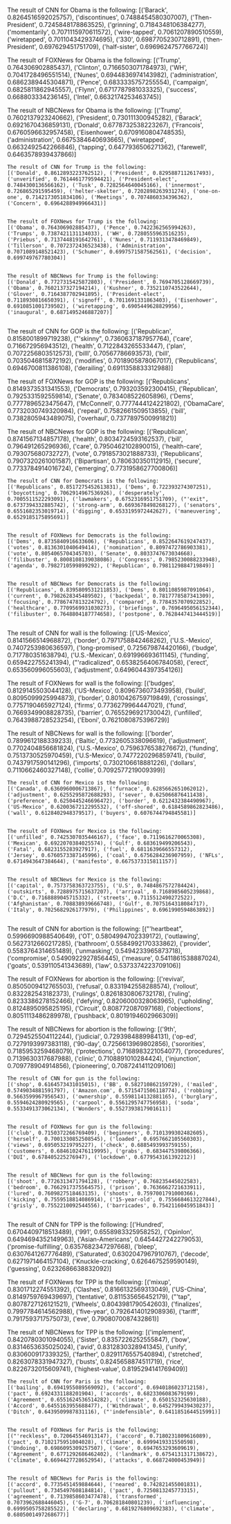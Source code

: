 The result of CNN for Obama is the following:
[('Barack', 0.8264516592025757), ('discontinues', 0.7488454580307007), ('Then-President', 0.7245848178863525), ('grinning', 0.7184348106384277), ('momentarily', 0.7071115970611572), ('wire-tapped', 0.7061207890510559), ('wiretapped', 0.7011043429374695), ('330', 0.6987705230712891), ('then-President', 0.697629451751709), ('half-sister', 0.6969624757766724)]


The result of FOXNews for Obama is the following:
[('Trump', 0.764306902885437), ('Clinton', 0.7166503071784973), ('WH', 0.7041728496551514), ('Nunes', 0.6944836974143982), ('administration', 0.6862389445304871), ('Pence', 0.6833335757255554), ('campaign', 0.6825811862945557), ('Flynn', 0.6717787981033325), ('success', 0.668803334236145), ('Intel', 0.6632174253463745)]


The result of NBCNews for Obama is the following:
[('Trump', 0.7602137923240662), ('President', 0.730111300945282), ('Barack', 0.6921670436859131), ('Donald', 0.6778732538223267), ('Francois', 0.6760596632957458), ('Eisenhower', 0.6709160804748535), ('administration', 0.6675384640693665), ('wiretapped', 0.6632492542266846), ('tapping', 0.6477936506271362), ('farewell', 0.6463578939437866)]


~~~~~~~~~~~~~~~~~~~~~~~~~~~~~~~~~~~~~~~~~~~~~~~~~~~~~~~~~~~~~~~~~~~~~~~~~
The result of CNN for Trump is the following:
[('Donald', 0.8612893223762512), ('President', 0.8295887112617493), ('unverified', 0.7614461779594421), ('President-elect', 0.7484300136566162), ('Tusk', 0.7282564640045166), ('innermost', 0.726865291595459), ('helter-skelter', 0.7202898263931274), ('one-on-one', 0.7142173051834106), ('Meetings', 0.7074860334396362), ('Concern', 0.6964288949966431)]


The result of FOXNews for Trump is the following:
[('Obama', 0.764306902885437), ('Pence', 0.7422362565994263), ('Trumps', 0.7387421131134033), ('WH', 0.7280555963516235), ('Priebus', 0.7137448191642761), ('Nunes', 0.7119313478469849), ('Tillerson', 0.7072372436523438), ('Administration', 0.7071089148521423), ('Schumer', 0.6997571587562561), ('decision', 0.699749767780304)]


The result of NBCNews for Trump is the following:
[('Donald', 0.7727315425872803), ('President', 0.7694705128669739), ('Obama', 0.7602137327194214), ('Kushner', 0.7352110743522644), ('Glover', 0.7164387702941895), ('President-elect', 0.7118930816650391), ('signoff', 0.7011691331863403), ('Eisenhower', 0.6910851001739502), ('wiretapping', 0.6905449628829956), ('inaugural', 0.6871495246887207)]


~~~~~~~~~~~~~~~~~~~~~~~~~~~~~~~~~~~~~~~~~~~~~~~~~~~~~~~~~~~~~~~~~~~~~~~~~
The result of CNN for GOP is the following:
[('Republican', 0.8158001899719238), ("'skinny", 0.7360637187957764), ('care', 0.716672956943512), ('health', 0.7122843265533447), ('plan', 0.7072256803512573), ('billl', 0.70567786693573), ('bill', 0.7035046815872192), ('modifies', 0.7018905878067017), ('Republicans', 0.6946700811386108), ('derailing', 0.6911358833312988)]


The result of FOXNews for GOP is the following:
[('Republicans', 0.8149373531341553), ('Democrats', 0.793203592300415), ('Republican', 0.7925331592559814), ('Senate', 0.783408522605896), ('Dems', 0.7777896523475647), ('McConnell', 0.7777444124221802), ('ObamaCare', 0.7732030749320984), ('repeal', 0.7582661509513855), ('bill', 0.7382805943489075), ('overhaul', 0.7377897500991821)]


The result of NBCNews for GOP is the following:
[('Republican', 0.8741567134857178), ('health', 0.8034724593162537), ('bill', 0.796491265296936), ('care', 0.7950462102890015), ('health-care', 0.793075680732727), ('vote', 0.7918573021888733), ('Republicans', 0.7907320261001587), ('Bipartisan', 0.780630350112915), ('secure', 0.7733784914016724), ('emerging', 0.7731958627700806)]


~~~~~~~~~~~~~~~~~~~~~~~~~~~~~~~~~~~~~~~~~~~~~~~~~~~~~~~~~~~~~~~~~~~~~~~~~
The result of CNN for Democrats is the following:
[('Republicans', 0.8517275452613831), ('Dems', 0.722393274307251), ('boycotting', 0.7062914967536926), ('desperately', 0.7005511522293091), ('lawmakers', 0.6752316951751709), ("'exit", 0.6737394332885742), ('strong-arm', 0.6693678498268127), ('senators', 0.6551682353019714), ('digging', 0.6533195972442627), ('maneuvering', 0.6529185175895691)]


The result of FOXNews for Democrats is the following:
[('Dems', 0.8735840916633606), ('Republicans', 0.8522647619247437), ('votes', 0.8136301040649414), ('nomination', 0.8097472786903381), ('vote', 0.8054065704345703), ('Senate', 0.8033747673034668), ('filibuster', 0.8008108139038086), ('Congress', 0.7985230088233948), ('agenda', 0.7982710599899292), ('Republican', 0.7981129884719849)]


The result of NBCNews for Democrats is the following:
[('Republicans', 0.8395809531211853), ('Dems', 0.8011085987091064), ('current', 0.7982628345489502), ('backpedal', 0.7817778587341309), ('focusing', 0.7786747813224792), ('compared', 0.7784357070922852), ('healthcare', 0.7709569931030273), ('briefings', 0.7696495056152344), ('filibuster', 0.7648804187774658), ('postpone', 0.7628447413444519)]


~~~~~~~~~~~~~~~~~~~~~~~~~~~~~~~~~~~~~~~~~~~~~~~~~~~~~~~~~~~~~~~~~~~~~~~~~
The result of CNN for wall is the following:
[('US-Mexico', 0.8141566514968872), ('border', 0.7971758842468262), ('U.S.-Mexico', 0.7407253980636597), ('long-promised', 0.725679874420166), ('budge', 0.717780351638794), ('U.S.-Mexican', 0.691996693611145), ('funding', 0.659422755241394), ("'radicalized", 0.6538256406784058), ('erect', 0.653560996055603), ('adjustment', 0.6496044397354126)]


The result of FOXNews for wall is the following:
[('budges', 0.8129145503044128), ('US-Mexico', 0.8096736073493958), ('build', 0.8095099925994873), ('border', 0.8010426759719849), ('crossings', 0.7757190465927124), ('firms', 0.7736279964447021), ('fund', 0.7669349908828735), ('barrier', 0.7655296921730042), ('unfilled', 0.7643988728523254), ('Eboni', 0.7621080875396729)]


The result of NBCNews for wall is the following:
[('border', 0.7899612188339233), ('Baltic', 0.7732605338096619), ('adjustment', 0.7702404856681824), ('U.S.-Mexico', 0.7596376538276672), ('funding', 0.7513730525970459), ('U.S-Mexico', 0.7477220296859741), ('build', 0.7437917590141296), ('imports', 0.7302106618881226), ('dollars', 0.7110662460327148), ('collie', 0.7092577219009399)]


~~~~~~~~~~~~~~~~~~~~~~~~~~~~~~~~~~~~~~~~~~~~~~~~~~~~~~~~~~~~~~~~~~~~~~~~~
The result of CNN for Mexico is the following:
[('Canada', 0.6360960006713867), ('furnace', 0.6285662651062012), ('adjustment', 0.6255295872688293), ('sever', 0.625066876411438), ('preference', 0.6250445246696472), ('border', 0.6212432384490967), ('US-Mexico', 0.6200367212295532), ('off-shored', 0.6184589862823486), ('wall', 0.6128402948379517), ('buyers', 0.6076744794845581)]


The result of FOXNews for Mexico is the following:
[('unfilled', 0.7425307035446167), ('face', 0.7119616270065308), ('Mexican', 0.6922070384025574), ('Gulf', 0.683619499206543), ('Fatal', 0.6823155283927917), ('fuel', 0.6811639666557312), ('Jersey', 0.6760573387145996), ('coal', 0.6756284236907959), ('NFLs', 0.6714943647384644), ('manifesto', 0.6675373315811157)]


The result of NBCNews for Mexico is the following:
[('capital', 0.7573758363723755), ('U.S', 0.7484867572784424), ('outskirts', 0.7288975715637207), ('arrival', 0.7168985605239868), ('D.C', 0.7168889045715332), ('streets', 0.7115512490272522), ('Afghanistan', 0.708838939666748), ('Gulf', 0.7075164318084717), ('Italy', 0.7025682926177979), ('Philippines', 0.6961990594863892)]


~~~~~~~~~~~~~~~~~~~~~~~~~~~~~~~~~~~~~~~~~~~~~~~~~~~~~~~~~~~~~~~~~~~~~~~~~
The result of CNN for abortion is the following:
[("'heartbeat", 0.5996690988540649), ('OT', 0.5804994702339172), ('outlawing', 0.5627312660217285), ('bathroom', 0.5584992170333862), ('provider', 0.5583764314651489), ('unmasking', 0.5494233965873718), ('compromise', 0.5490922927856445), ('measure', 0.5411861538887024), ('goats', 0.539110541343689), ('law', 0.5373374223709106)]


The result of FOXNews for abortion is the following:
[('revival', 0.8505009412765503), ('refusal', 0.8331942558288574), ('rollout', 0.832282543182373), ('rulings', 0.8261830806732178), ('ruling', 0.8233386278152466), ('defying', 0.8206000328063965), ('upholding', 0.8124895095825195), ('Circuit', 0.808772087097168), ('objections', 0.8051113486289978), ('pushback', 0.8019194602966309)]


The result of NBCNews for abortion is the following:
[('9th', 0.7294525504112244), ('judicial', 0.7293984889984131), ('op-ed', 0.7279193997383118), ('90-day', 0.7256613969802856), ('sororities', 0.7185953259468079), ('protections', 0.7168983221054077), ('procedures', 0.7139630317687988), ('clinic', 0.7108891010284424), ('injunction', 0.709778904914856), ('pioneering', 0.7087241411209106)]


~~~~~~~~~~~~~~~~~~~~~~~~~~~~~~~~~~~~~~~~~~~~~~~~~~~~~~~~~~~~~~~~~~~~~~~~~
The result of CNN for gun is the following:
[('shop', 0.6164573431015015), ('BB', 0.582710862159729), ('mailed', 0.5749034881591797), ('Amazon.com', 0.5715471506118774), ('robbing', 0.5663599967956543), ('ownership', 0.5598114132881165), ('burglary', 0.5594624280929565), ('carpool', 0.5561295747756958), ('soda', 0.5533491373062134), ('Wonders', 0.5527393817901611)]


The result of FOXNews for gun is the following:
[('club', 0.7150372266769409), ('beginners', 0.7101399302482605), ('herself', 0.7001330852508545), ('loaded', 0.6957662105560303), ('views', 0.695053219795227), ('check', 0.6885493993759155), ('customers', 0.6846102476119995), ('grabs', 0.683447539806366), ('DUI', 0.678405225276947), ('lockdown', 0.6779543161392212)]


The result of NBCNews for gun is the following:
[('shoot', 0.7726313471794128), ('robbery', 0.768235445022583), ('bedroom', 0.7662917375564575), ('prison', 0.7636662721633911), ('lured', 0.7609827518463135), ('shoots', 0.7597001791000366), ('kicking', 0.7559518814086914), ('15-year-old', 0.7556684613227844), ('grisly', 0.7552210092544556), ('barricades', 0.7542116045951843)]


~~~~~~~~~~~~~~~~~~~~~~~~~~~~~~~~~~~~~~~~~~~~~~~~~~~~~~~~~~~~~~~~~~~~~~~~~
The result of CNN for TPP is the following:
[('Hundred', 0.6704409718513489), ('991', 0.6558983325958252), ('OpinIon', 0.6494694352149963), ('Asian-Americans', 0.6454427242279053), ('promise-fulfilling', 0.6357682347297668), ('bleep', 0.6307641267776489), ('Saturated', 0.6302047967910767), ('decode', 0.6271971464157104), ('Knuckle-cracking', 0.6264675259590149), ('guessing', 0.6232686638832092)]


The result of FOXNews for TPP is the following:
[('mixup', 0.8301712274551392), ('Clashes', 0.8166132569313049), ('US-China', 0.8149759769439697), ('tentative', 0.811535656452179), ("'tap", 0.8078727126121521), ('Wheels', 0.8043981790542603), ('finalizes', 0.7997784614562988), ('five-year', 0.7926414012908936), ('tariff', 0.7917593717575073), ('eve', 0.7908070087432861)]


The result of NBCNews for TPP is the following:
[('implement', 0.8420780301094055), ('Sister', 0.8357226252555847), ('bow', 0.8314653635025024), ('avid', 0.8312830328941345), ('unify', 0.830600917339325), ('farther', 0.8291176557540894), ('stretched', 0.8263078331947327), ('busts', 0.8245658874511719), ('rice', 0.8226732015609741), ('highest-value', 0.8195294141769409)]


~~~~~~~~~~~~~~~~~~~~~~~~~~~~~~~~~~~~~~~~~~~~~~~~~~~~~~~~~~~~~~~~~~~~~~~~~
The result of CNN for Paris is the following:
[('bailing', 0.6941955089569092), ('accord', 0.6940186023712158), ('pact', 0.6924331188201904), ('accords', 0.6823306083679199), ('Agreement', 0.6551624536514282), ('climate', 0.650152325630188), ('Accord', 0.6455163955688477), ('Withdrawal', 0.6452799439430237), ('Ditch', 0.6439509987831116), ("'indefensible", 0.6411851644515991)]


The result of FOXNews for Paris is the following:
[("'reckless", 0.720645546913147), ('accord', 0.7180231809616089), ('pact', 0.7102175951004028), ('Climate', 0.6999419331550598), ('Undoing', 0.6986095309257507), ('Gore', 0.6947653293609619), ('Agreement', 0.6771292686462402), ('landmark', 0.6754131317138672), ('climate', 0.6694427728652954), ('attacks', 0.668724000453949)]


The result of NBCNews for Paris is the following:
[('accord', 0.7735451459884644), ('neared', 0.742821455001831), ('pullout', 0.7345497608184814), ('pact', 0.7250813245773315), ('agreement', 0.7139858603477478), ('transformed', 0.7073962688446045), ('G-7', 0.706281840801239), ('influencing', 0.6999505758285522), ('declaring', 0.6819276809692383), ('climate', 0.6805001497268677)]


~~~~~~~~~~~~~~~~~~~~~~~~~~~~~~~~~~~~~~~~~~~~~~~~~~~~~~~~~~~~~~~~~~~~~~~~~
